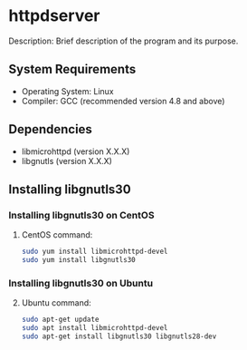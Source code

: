 # httpdserver

Description: Brief description of the program and its purpose.

## System Requirements

- Operating System: Linux
- Compiler: GCC (recommended version 4.8 and above)

## Dependencies

- libmicrohttpd (version X.X.X)
- libgnutls (version X.X.X)

## Installing libgnutls30

### Installing libgnutls30 on CentOS

1. CentOS command:

   ```bash
   sudo yum install libmicrohttpd-devel
   sudo yum install libgnutls30

### Installing libgnutls30 on Ubuntu

2. Ubuntu command:

   ```bash
   sudo apt-get update
   sudo apt install libmicrohttpd-devel
   sudo apt-get install libgnutls30 libgnutls28-dev

